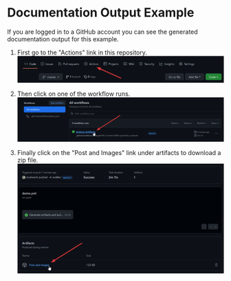 # Documentation Output Example

If you are logged in to a GitHub account you can see the generated documentation output for this example.

1. First go to the "Actions" link in this repository.
![actions](repo-assets/HoYzgMkHWP.png)

2. Then click on one of the workflow runs.
![actions](repo-assets/5kjBACBOBz.png)

3. Finally click on the "Post and Images" link under artifacts to download a zip file.
![actions](repo-assets/Zv5e3d6Kbh.png)
